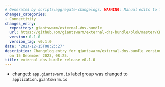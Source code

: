 ```yaml
---
# Generated by scripts/aggregate-changelogs. WARNING: Manual edits to this files will be overwritten.
changes_categories:
- Connectivity
changes_entry:
  repository: giantswarm/external-dns-bundle
  url: https://github.com/giantswarm/external-dns-bundle/blob/master/CHANGELOG.md#010---2023-12-15
  version: 0.1.0
  version_tag: v0.1.0
date: '2023-12-15T08:25:27'
description: Changelog entry for giantswarm/external-dns-bundle version 0.1.0, published
  on 15 December 2023, 08:25.
title: external-dns-bundle release v0.1.0
---
```


- changed: `app.giantswarm.io` label group was changed to `application.giantswarm.io`
